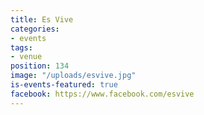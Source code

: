 ```yaml
---
title: Es Vive
categories:
- events
tags:
- venue
position: 134
image: "/uploads/esvive.jpg"
is-events-featured: true
facebook: https://www.facebook.com/esvive
---
```


